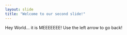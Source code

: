 ```yaml
---
layout: slide
title: "Welcome to our second slide!"
---
```

Hey World... it is MEEEEEEE!
Use the left arrow to go back!